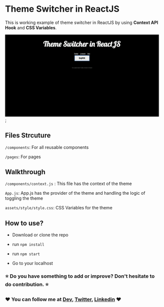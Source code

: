 # Theme Switcher in ReactJS

This is working example of theme switcher in ReactJS by using **Context API Hook** and **CSS Variables**.

![Demo of the theme switching](./src/assets/images/themeswitcher.gif);

## Files Strcuture

`/components`: For all reusable components

`/pages`: For pages

## Walkthrough

`/components/context.js` : This file has the context of the theme

`App.js`: App.js has the provider of the theme and handling the logic of toggling the theme

`assets/style/style.css`: CSS Variables for the theme

## How to use?

- Download or clone the repo

- run `npm install`

- run `npm start`

- Go to your localhost


### :star: Do you have something to add or improve? Don't hesitate to do contribution. :star:


### :heart: You can follow me at [Dev](https://dev.to/hellonehha), [Twitter](https://twitter.com/hellonehha), [Linkedin](https://www.linkedin.com/in/nehha/) :heart: